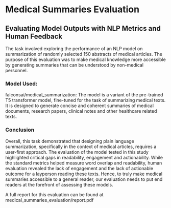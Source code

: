 # Medical Summaries Evaluation
## Evaluating Model Outputs with NLP Metrics and Human Feedback

The task involved exploring the performance of an NLP model on summarization of  randomly selected 150 abstracts of medical articles. The purpose of this evaluation was to make medical knowledge more accessible by generating summaries that can be understood by non-medical personnel.

### Model Used: 
falconsai/medical_summarization: The model is a variant of the pre-trained T5 transformer model, fine-tuned for the task of summarizing medical texts. It is designed to generate concise and coherent summaries of medical documents, research papers, clinical notes and other healthcare related texts. 

### Conclusion
Overall, this task demonstrated that designing plain language summarization, specifically in the context of medical articles, requires a user-first approach. The evaluation of the model tested in this study highlighted critical gaps in readability, engagement and actionability. While the standard metrics helped measure word overlap and readability, human evaluation revealed the lack of engagement and the lack of actionable outcome for a layperson reading these texts. Hence, to truly make medical summaries accessible to a general reader, our evaluation needs to put end readers at the forefront of assessing these models. 

A full report for this evaluation can be found at medical_summaries_evaluation/report.pdf

